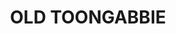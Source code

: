 ---
lastmod: '2025-04-06T06:05:20+00:00'
latitude: -33.789374
layout: suburb
longitude: 150.959508
postcode: '2146'
state: NSW
title: OLD TOONGABBIE
url: /nsw/old-toongabbie/
---